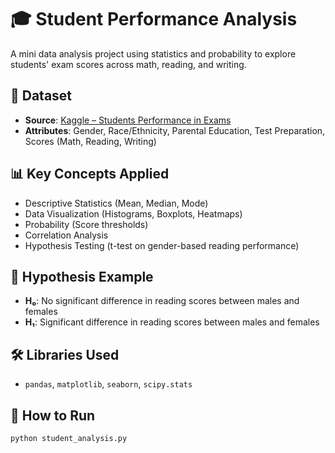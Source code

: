 # 🎓 Student Performance Analysis

A mini data analysis project using statistics and probability to explore students' exam scores across math, reading, and writing.

## 📂 Dataset
- **Source**: [Kaggle – Students Performance in Exams](https://www.kaggle.com/datasets/spscientist/students-performance-in-exams)
- **Attributes**: Gender, Race/Ethnicity, Parental Education, Test Preparation, Scores (Math, Reading, Writing)

## 📊 Key Concepts Applied
- Descriptive Statistics (Mean, Median, Mode)
- Data Visualization (Histograms, Boxplots, Heatmaps)
- Probability (Score thresholds)
- Correlation Analysis
- Hypothesis Testing (t-test on gender-based reading performance)

## 🧪 Hypothesis Example
- **H₀**: No significant difference in reading scores between males and females  
- **H₁**: Significant difference in reading scores between males and females

## 🛠️ Libraries Used
- `pandas`, `matplotlib`, `seaborn`, `scipy.stats`

## 🚀 How to Run
```bash
python student_analysis.py